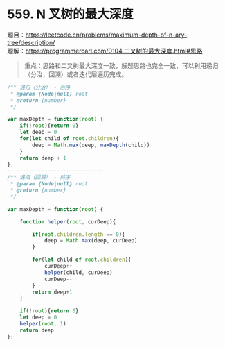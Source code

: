 # 559. N 叉树的最大深度   

题目：https://leetcode.cn/problems/maximum-depth-of-n-ary-tree/description/   
题解：https://programmercarl.com/0104.二叉树的最大深度.html#思路

> 重点：思路和二叉树最大深度一致，解题思路也完全一致，可以利用递归（分治，回溯）或者迭代层遍历完成。

```js
/** 递归（分治） - 后序
 * @param {Node|null} root
 * @return {number}
 */

var maxDepth = function(root) {
    if(!root){return 0}
    let deep = 0
    for(let child of root.children){
        deep = Math.max(deep, maxDepth(child))
    }
    return deep + 1 
};
--------------------------------
/** 递归（回溯） - 前序
 * @param {Node|null} root
 * @return {number}
 */

var maxDepth = function(root) {

    function helper(root, curDeep){

        if(root.children.length == 0){
            deep = Math.max(deep, curDeep)
        }

        for(let child of root.children){
            curDeep++
            helper(child, curDeep)
            curDeep--
        }
        return deep+1
    }

    if(!root){return 0}
    let deep = 0
    helper(root, 1)
    return deep
};
```